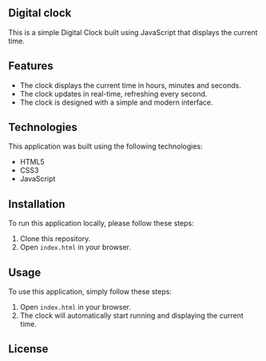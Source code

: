 ## Digital clock


This is a simple Digital Clock built using JavaScript that displays the current time.

## Features

- The clock displays the current time in hours, minutes and seconds.
- The clock updates in real-time, refreshing every second.
- The clock is designed with a simple and modern interface.

## Technologies

This application was built using the following technologies:

- HTML5
- CSS3
- JavaScript

## Installation

To run this application locally, please follow these steps:

1. Clone this repository.
2. Open `index.html` in your browser.

## Usage

To use this application, simply follow these steps:

1. Open `index.html` in your browser.
2. The clock will automatically start running and displaying the current time.


## License

